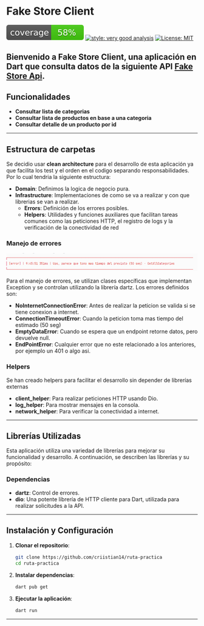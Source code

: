 # Fake Store Client

![coverage][coverage_badge]
[![style: very good analysis][very_good_analysis_badge]][very_good_analysis_link]
[![License: MIT][license_badge]][license_link]

Bienvenido a **Fake Store Client**, una aplicación en Dart que consulta datos de la siguiente API [Fake Store Api](https://fakestoreapi.com/).
---

## Funcionalidades

- **Consultar lista de categorias** 
- **Consultar lista de productos en base a una categoria**
- **Consultar detalle de un producto por id**

---

## Estructura de carpetas

Se decidio usar **clean architecture** para el desarrollo de esta aplicación ya que facilita los test y el orden en el codigo separando responsabilidades.
Por lo cual tendria la siguiente estructura:

- **Domain**: Definimos la logica de negocio pura.
- **Infrastructure**: Implementaciones de como se va a realizar y con que librerias se van a realizar.
  - **Errors**: Definición de los errores posibles.
  - **Helpers**: Utilidades y funciones auxiliares que facilitan tareas comunes como las peticiones HTTP, el registro de logs y la verificación de la conectividad de red


### Manejo de errores

![error de ejemplo](assets_documentation/error.png)

Para el manejo de errores, se utilizan clases específicas que implementan Exception y se controlan utilizando la librería dartz. 
Los errores definidos son:

- **NoInternetConnectionError**: Antes de realizar la peticion se valida si se tiene conexion a internet.
- **ConnectionTimeoutError**: Cuando la peticion toma mas tiempo del estimado (50 seg)
- **EmptyDataError**: Cuando se espera que un endpoint retorne datos, pero devuelve null.
- **EndPointError**: Cualquier error que no este relacionado a los anteriores, por ejemplo un 401 o algo asi. 

### Helpers

Se han creado helpers para facilitar el desarrollo sin depender de librerías externas

- **client_helper**: Para realizar peticiones HTTP usando Dio.
- **log_helper**: Para mostrar mensajes en la consola.
- **network_helper**: Para verificar la conectividad a internet.

---

## Librerías Utilizadas

Esta aplicación utiliza una variedad de librerías para mejorar su funcionalidad y desarrollo. A continuación, se describen las librerías y su propósito:

### Dependencias

- **dartz**: Control de errores.
- **dio**: Una potente librería de HTTP cliente para Dart, utilizada para realizar solicitudes a la API.

---

## Instalación y Configuración

1. **Clonar el repositorio**:
   ```bash
   git clone https://github.com/criistian14/ruta-practica
   cd ruta-practica
   ```

2. **Instalar dependencias**:
   ```bash
   dart pub get
   ```
3. **Ejecutar la aplicación**:
   ```bash
   dart run 
   ```
---

[coverage_badge]: coverage_badge.svg
[flutter_install_link]: https://docs.flutter.dev/get-started/install
[github_actions_link]: https://docs.github.com/en/actions/learn-github-actions
[license_badge]: https://img.shields.io/badge/license-MIT-blue.svg
[license_link]: https://opensource.org/licenses/MIT
[logo_black]: https://raw.githubusercontent.com/VGVentures/very_good_brand/main/styles/README/vgv_logo_black.png#gh-light-mode-only
[logo_white]: https://raw.githubusercontent.com/VGVentures/very_good_brand/main/styles/README/vgv_logo_white.png#gh-dark-mode-only
[mason_link]: https://github.com/felangel/mason
[very_good_analysis_badge]: https://img.shields.io/badge/style-very_good_analysis-B22C89.svg
[very_good_analysis_link]: https://pub.dev/packages/very_good_analysis
[very_good_cli_link]: https://pub.dev/packages/very_good_cli
[very_good_coverage_link]: https://github.com/marketplace/actions/very-good-coverage
[very_good_ventures_link]: https://verygood.ventures
[very_good_ventures_link_light]: https://verygood.ventures#gh-light-mode-only
[very_good_ventures_link_dark]: https://verygood.ventures#gh-dark-mode-only
[very_good_workflows_link]: https://github.com/VeryGoodOpenSource/very_good_workflows
